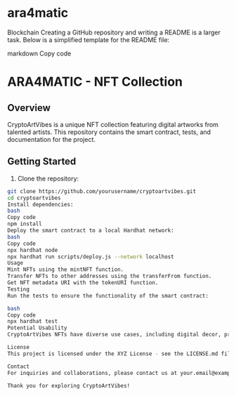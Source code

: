 # ara4matic
Blockchain
Creating a GitHub repository and writing a README is a larger task. Below is a simplified template for the README file:

markdown
Copy code
# ARA4MATIC - NFT Collection

## Overview

CryptoArtVibes is a unique NFT collection featuring digital artworks from talented artists. This repository contains the smart contract, tests, and documentation for the project.

## Getting Started

1. Clone the repository:

```bash
git clone https://github.com/yourusername/cryptoartvibes.git
cd cryptoartvibes
Install dependencies:
bash
Copy code
npm install
Deploy the smart contract to a local Hardhat network:
bash
Copy code
npx hardhat node
npx hardhat run scripts/deploy.js --network localhost
Usage
Mint NFTs using the mintNFT function.
Transfer NFTs to other addresses using the transferFrom function.
Get NFT metadata URI with the tokenURI function.
Testing
Run the tests to ensure the functionality of the smart contract:

bash
Copy code
npx hardhat test
Potential Usability
CryptoArtVibes NFTs have diverse use cases, including digital decor, profile picture customization, integration into virtual worlds, and gamification. See the "Usability" section in the main README for details.

License
This project is licensed under the XYZ License - see the LICENSE.md file for details.

Contact
For inquiries and collaborations, please contact us at your.email@example.com.

Thank you for exploring CryptoArtVibes!

